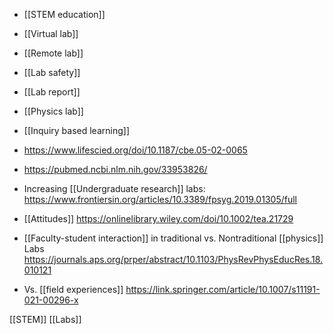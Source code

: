 - [[STEM education]]
- [[Virtual lab]]
- [[Remote lab]]
- [[Lab safety]]
- [[Lab report]]
- [[Physics lab]]
- [[Inquiry based learning]]

- https://www.lifescied.org/doi/10.1187/cbe.05-02-0065
- https://pubmed.ncbi.nlm.nih.gov/33953826/

- Increasing [[Undergraduate research]] labs: https://www.frontiersin.org/articles/10.3389/fpsyg.2019.01305/full

- [[Attitudes]] https://onlinelibrary.wiley.com/doi/10.1002/tea.21729

- [[Faculty-student interaction]] in traditional vs. Nontraditional [[physics]] Labs https://journals.aps.org/prper/abstract/10.1103/PhysRevPhysEducRes.18.010121

- Vs. [[field experiences]] https://link.springer.com/article/10.1007/s11191-021-00296-x

[[STEM]] [[Labs]]
